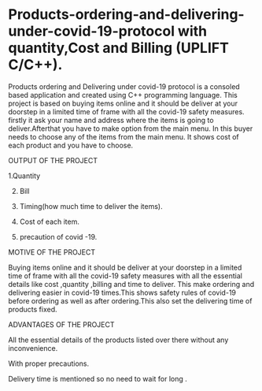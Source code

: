 # Products-ordering-and-delivering-under-covid-19-protocol with quantity,Cost and Billing (UPLIFT C/C++).
Products ordering and Delivering under covid-19 protocol is a consoled based application and created using C++ programming language. This project is based on buying items online and it should be deliver at your doorstep in a limited time of frame with all the covid-19 safety measures. firstly it ask your name and address where the items is going to  deliver.Afterthat you have to make option from the main menu. In this buyer needs to choose any of the items from the main menu. It shows cost of each product and you have to choose.

OUTPUT OF THE PROJECT

1.Quantity

2. Bill
 
3. Timing(how much time to deliver the items).
 
4. Cost of each item.

5. precaution of covid -19.

MOTIVE OF THE PROJECT

Buying items online and it should be deliver at your doorstep in a limited time of frame with all the covid-19 safety measures with all the essential details like cost ,quantity ,billing and time to deliver.
This make ordering and delivering easier in covid-19 times.This shows safety rules of covid-19 before ordering as well as after ordering.This also set the delivering time of products fixed.

ADVANTAGES OF THE PROJECT

All the essential details of the products listed over there without any inconvenience.

With proper precautions.

Delivery time is mentioned so no need to wait for long .

